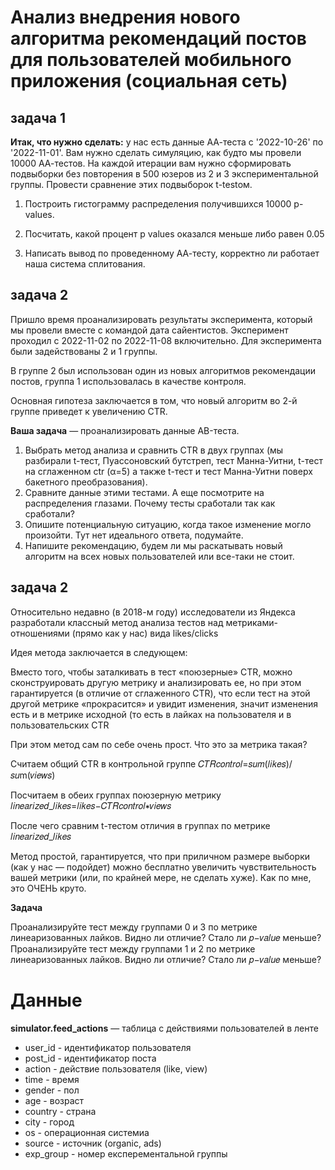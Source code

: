 # Анализ внедрения нового алгоритма рекомендаций постов для пользователей мобильного приложения (социальная сеть)

## задача 1

**Итак, что нужно сделать:** у нас есть данные АА-теста с '2022-10-26' по '2022-11-01'. Вам нужно сделать симуляцию, как будто мы провели 10000 АА-тестов. На каждой итерации вам нужно сформировать подвыборки без повторения в 500 юзеров из 2 и 3 экспериментальной группы. Провести сравнение этих подвыборок t-testом.

1. Построить гистограмму распределения получившихся 10000 p-values.

2. Посчитать, какой процент p values оказался меньше либо равен 0.05

3. Написать вывод по проведенному АА-тесту, корректно ли работает наша система сплитования.

## задача 2

Пришло время проанализировать результаты эксперимента, который мы провели вместе с командой дата сайентистов. Эксперимент проходил с 2022-11-02 по 2022-11-08 включительно. Для эксперимента были задействованы 2 и 1 группы. 

В группе 2 был использован один из новых алгоритмов рекомендации постов, группа 1 использовалась в качестве контроля. 

Основная гипотеза заключается в том, что новый алгоритм во 2-й группе приведет к увеличению CTR. 

**Ваша задача** — проанализировать данные АB-теста. 

1. Выбрать метод анализа и сравнить CTR в двух группах (мы разбирали t-тест, Пуассоновский бутстреп, тест Манна-Уитни, t-тест на сглаженном ctr (α=5) а также t-тест и тест Манна-Уитни поверх бакетного преобразования).
2. Сравните данные этими тестами. А еще посмотрите на распределения глазами. Почему тесты сработали так как сработали? 
3. Опишите потенциальную ситуацию, когда такое изменение могло произойти. Тут нет идеального ответа, подумайте.
4. Напишите рекомендацию, будем ли мы раскатывать новый алгоритм на всех новых пользователей или все-таки не стоит.

## задача 2

Относительно недавно (в 2018-м году) исследователи из Яндекса разработали классный метод анализа тестов над метриками-отношениями (прямо как у нас) вида  likes/clicks

Идея метода заключается в следующем:

Вместо того, чтобы заталкивать в тест «поюзерные» CTR, можно сконструировать другую метрику и анализировать ее, но при этом гарантируется (в отличие от сглаженного CTR), что если тест на этой другой метрике «прокрасится» и увидит изменения, значит изменения есть и в метрике исходной (то есть в лайках на пользователя и в пользовательских CTR

При этом метод сам по себе очень прост. Что это за метрика такая?

Считаем общий CTR в контрольной группе  𝐶𝑇𝑅𝑐𝑜𝑛𝑡𝑟𝑜𝑙=𝑠𝑢𝑚(𝑙𝑖𝑘𝑒𝑠)/𝑠𝑢m(𝑣𝑖𝑒𝑤𝑠) 

Посчитаем в обеих группах поюзерную метрику  𝑙𝑖𝑛𝑒𝑎𝑟𝑖𝑧𝑒𝑑_𝑙𝑖𝑘𝑒𝑠=𝑙𝑖𝑘𝑒𝑠−𝐶𝑇𝑅𝑐𝑜𝑛𝑡𝑟𝑜𝑙∗𝑣𝑖𝑒𝑤𝑠 

После чего сравним  t-тестом отличия в группах по метрике 𝑙𝑖𝑛𝑒𝑎𝑟𝑖𝑧𝑒𝑑_𝑙𝑖𝑘𝑒𝑠

Метод простой, гарантируется, что при приличном размере выборки (как у нас — подойдет) можно бесплатно увеличить чувствительность вашей метрики (или, по крайней мере, не сделать хуже). Как по мне, это ОЧЕНЬ круто.

**Задача**

Проанализируйте тест между группами 0 и 3 по метрике линеаризованных лайков. Видно ли отличие? Стало ли 𝑝−𝑣𝑎𝑙𝑢𝑒 меньше?
Проанализируйте тест между группами 1 и 2 по метрике линеаризованных лайков. Видно ли отличие? Стало ли 𝑝−𝑣𝑎𝑙𝑢𝑒 меньше?


# Данные

**simulator.feed_actions** — таблица c действиями пользователей в ленте

- user_id - идентификатор пользователя
- post_id - идентификатор поста
- action - действие пользователя (like, view)
- time - время
- gender - пол
- age - возраст
- country - страна
- city - город
- os - операционная системиа
- source - источник (organic, ads)
- exp_group - номер експерементальной группы

